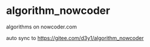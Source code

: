 # algorithm_nowcoder
algorithms on nowcoder.com

auto sync to https://gitee.com/d3y1/algorithm_nowcoder
